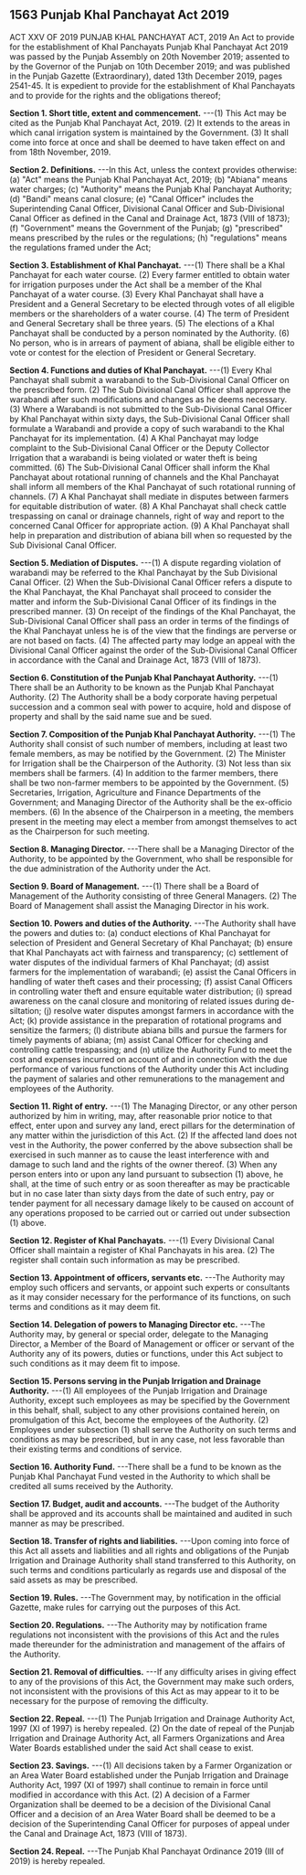 ## 1563 Punjab Khal Panchayat Act 2019
 
ACT XXV OF 2019
PUNJAB KHAL PANCHAYAT ACT, 2019
An Act to provide for the establishment of Khal Panchayats
Punjab Khal Panchayat Act 2019 was passed by the Punjab Assembly on 20th November 2019; assented to by the Governor of the Punjab on 10th December 2019; and was published in the Punjab Gazette (Extraordinary), dated 13th December 2019, pages 2541-45.
It is expedient to provide for the establishment of Khal Panchayats and to provide for the rights and the obligations thereof;


**Section 1. Short title, extent and commencement.**
---(1) This Act may be cited as the Punjab Khal Panchayat Act, 2019.
   (2) It extends to the areas in which canal irrigation system is maintained by the Government.
   (3) It shall come into force at once and shall be deemed to have taken effect on and from 18th November, 2019.

 

**Section 2. Definitions.**
---In this Act, unless the context provides otherwise:
   (a) "Act" means the Punjab Khal Panchayat Act, 2019;
   (b) "Abiana" means water charges;
   (c) "Authority" means the Punjab Khal Panchayat Authority;
   (d) "Bandi" means canal closure;
   (e) "Canal Officer" includes the Superintending Canal Officer, Divisional Canal Officer and Sub-Divisional Canal Officer as defined in the Canal and Drainage Act, 1873 (VIII of 1873);
   (f) "Government" means the Government of the Punjab;
   (g) "prescribed" means prescribed by the rules or the regulations;
   (h) "regulations" means the regulations framed under the Act;

 

**Section 3. Establishment of Khal Panchayat.**
---(1) There shall be a Khal Panchayat for each water course.
   (2) Every farmer entitled to obtain water for irrigation purposes under the Act shall be a member of the Khal Panchayat of a water course.
   (3) Every Khal Panchayat shall have a President and a General Secretary to be elected through votes of all eligible members or the shareholders of a water course.
   (4) The term of President and General Secretary shall be three years.
   (5) The elections of a Khal Panchayat shall be conducted by a person nominated by the Authority.
   (6) No person, who is in arrears of payment of abiana, shall be eligible either to vote or contest for the election of President or General Secretary.

 

**Section 4. Functions and duties of Khal Panchayat.**
---(1) Every Khal Panchayat shall submit a warabandi to the Sub-Divisional Canal Officer on the prescribed form.
   (2) The Sub Divisional Canal Officer shall approve the warabandi after such modifications and changes as he deems necessary.
   (3) Where a Warabandi is not submitted to the Sub-Divisional Canal Officer by Khal Panchayat within sixty days, the Sub-Divisional Canal Officer shall formulate a Warabandi and provide a copy of such warabandi to the Khal Panchayat for its implementation.
   (4) A Khal Panchayat may lodge complaint to the Sub-Divisional Canal Officer or the Deputy Collector Irrigation that a warabandi is being violated or water theft is being committed.
   (6) The Sub-Divisional Canal Officer shall inform the Khal Panchayat about rotational running of channels and the Khal Panchayat shall inform all members of the Khal Panchayat of such rotational running of channels.
   (7) A Khal Panchayat shall mediate in disputes between farmers for equitable distribution of water.
   (8) A Khal Panchayat shall check cattle trespassing on canal or drainage channels, right of way and report to the concerned Canal Officer for appropriate action.
   (9) A Khal Panchayat shall help in preparation and distribution of abiana bill when so requested by the Sub Divisional Canal Officer.

 

**Section 5. Mediation of Disputes.**
---(1) A dispute regarding violation of warabandi may be referred to the Khal Panchayat by the Sub Divisional Canal Officer.
   (2) When the Sub-Divisional Canal Officer refers a dispute to the Khal Panchayat, the Khal Panchayat shall proceed to consider the matter and inform the Sub-Divisional Canal Officer of its findings in the prescribed manner.
   (3) On receipt of the findings of the Khal Panchayat, the Sub-Divisional Canal Officer shall pass an order in terms of the findings of the Khal Panchayat unless he is of the view that the findings are perverse or are not based on facts.
   (4) The affected party may lodge an appeal with the Divisional Canal Officer against the order of the Sub-Divisional Canal Officer in accordance with the Canal and Drainage Act, 1873 (VIII of 1873).

 

**Section 6. Constitution of the Punjab Khal Panchayat Authority.**
---(1) There shall be an Authority to be known as the Punjab Khal Panchayat Authority.
   (2) The Authority shall be a body corporate having perpetual succession and a common seal with power to acquire, hold and dispose of property and shall by the said name sue and be sued.

 

**Section 7. Composition of the Punjab Khal Panchayat Authority.**
---(1) The Authority shall consist of such number of members, including at least two female members, as may be notified by the Government.
   (2) The Minister for Irrigation shall be the Chairperson of the Authority.
   (3) Not less than six members shall be farmers.
   (4) In addition to the farmer members, there shall be two non-farmer members to be appointed by the Government.
   (5) Secretaries, Irrigation, Agriculture and Finance Departments of the Government; and Managing Director of the Authority shall be the ex-officio members.
   (6) In the absence of the Chairperson in a meeting, the members present in the meeting may elect a member from amongst themselves to act as the Chairperson for such meeting.

 

**Section 8. Managing Director.**
---There shall be a Managing Director of the Authority, to be appointed by the Government, who shall be responsible for the due administration of the Authority under the Act.

 

**Section 9. Board of Management.**
---(1) There shall be a Board of Management of the Authority consisting of three General Managers.
   (2) The Board of Management shall assist the Managing Director in his work.

 

**Section 10. Powers and duties of the Authority.**
---The Authority shall have the powers and duties to:
    (a) conduct elections of Khal Panchayat for selection of President and General Secretary of Khal Panchayat;
    (b) ensure that Khal Panchayats act with fairness and transparency;
    (c) settlement of water disputes of the individual farmers of Khal Panchayat;
    (d) assist farmers for the implementation of warabandi;
    (e) assist the Canal Officers in handling of water theft cases and their processing;
    (f) assist Canal Officers in controlling water theft and ensure equitable water distribution;
    (i) spread awareness on the canal closure and monitoring of related issues during de-siltation;
    (j) resolve water disputes amongst farmers in accordance with the Act;
    (k) provide assistance in the preparation of rotational programs and sensitize the farmers;
    (l) distribute abiana bills and pursue the farmers for timely payments of abiana;
    (m) assist Canal Officer for checking and controlling cattle trespassing; and
    (n) utilize the Authority Fund to meet the cost and expenses incurred on account of and in connection with the due performance of various functions of the Authority under this Act including the payment of salaries and other remunerations to the management and employees of the Authority.

 

**Section 11. Right of entry.**
---(1) The Managing Director, or any other person authorized by him in writing, may, after reasonable prior notice to that effect, enter upon and survey any land, erect pillars for the determination of any matter within the jurisdiction of this Act.
    (2) If the affected land does not vest in the Authority, the power conferred by the above subsection shall be exercised in such manner as to cause the least interference with and damage to such land and the rights of the owner thereof.
    (3) When any person enters into or upon any land pursuant to subsection (1) above, he shall, at the time of such entry or as soon thereafter as may be practicable but in no case later than sixty days from the date of such entry, pay or tender payment for all necessary damage likely to be caused on account of any operations proposed to be carried out or carried out under subsection (1) above.

 

**Section 12. Register of Khal Panchayats.**
---(1) Every Divisional Canal Officer shall maintain a register of Khal Panchayats in his area.
    (2) The register shall contain such information as may be prescribed.

 

**Section 13. Appointment of officers, servants etc.**
---The Authority may employ such officers and servants, or appoint such experts or consultants as it may consider necessary for the performance of its functions, on such terms and conditions as it may deem fit.

 

**Section 14. Delegation of powers to Managing Director etc.**
---The Authority may, by general or special order, delegate to the Managing Director, a Member of the Board of Management or officer or servant of the Authority any of its powers, duties or functions, under this Act subject to such conditions as it may deem fit to impose.

 

**Section 15. Persons serving in the Punjab Irrigation and Drainage Authority.**
---(1) All employees of the Punjab Irrigation and Drainage Authority, except such employees as may be specified by the Government in this behalf, shall, subject to any other provisions contained herein, on promulgation of this Act, become the employees of the Authority.
    (2) Employees under subsection (1) shall serve the Authority on such terms and conditions as may be prescribed, but in any case, not less favorable than their existing terms and conditions of service.

 

**Section 16. Authority Fund.**
---There shall be a fund to be known as the Punjab Khal Panchayat Fund vested in the Authority to which shall be credited all sums received by the Authority.

 

**Section 17. Budget, audit and accounts.**
---The budget of the Authority shall be approved and its accounts shall be maintained and audited in such manner as may be prescribed.

 

**Section 18. Transfer of rights and liabilities.**
---Upon coming into force of this Act all assets and liabilities and all rights and obligations of the Punjab Irrigation and Drainage Authority shall stand transferred to this Authority, on such terms and conditions particularly as regards use and disposal of the said assets as may be prescribed.

 

**Section 19. Rules.**
---The Government may, by notification in the official Gazette, make rules for carrying out the purposes of this Act.

 

**Section 20. Regulations.**
---The Authority may by notification frame regulations not inconsistent with the provisions of this Act and the rules made thereunder for the administration and management of the affairs of the Authority.

 

**Section 21. Removal of difficulties.**
---If any difficulty arises in giving effect to any of the provisions of this Act, the Government may make such orders, not inconsistent with the provisions of this Act as may appear to it to be necessary for the purpose of removing the difficulty.

 

**Section 22. Repeal.**
---(1) The Punjab Irrigation and Drainage Authority Act, 1997 (XI of 1997) is hereby repealed.
    (2) On the date of repeal of the Punjab Irrigation and Drainage Authority Act, all Farmers Organizations and Area Water Boards established under the said Act shall cease to exist.

 

**Section 23. Savings.**
---(1) All decisions taken by a Farmer Organization or an Area Water Board established under the Punjab Irrigation and Drainage Authority Act, 1997 (XI of 1997) shall continue to remain in force until modified in accordance with this Act.
    (2) A decision of a Farmer Organization shall be deemed to be a decision of the Divisional Canal Officer and a decision of an Area Water Board shall be deemed to be a decision of the Superintending Canal Officer for purposes of appeal under the Canal and Drainage Act, 1873 (VIII of 1873).

 

**Section 24. Repeal.**
---The Punjab Khal Panchayat Ordinance 2019 (III of 2019) is hereby repealed.

